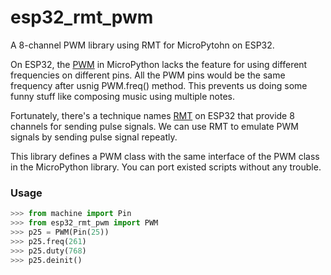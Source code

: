 # esp32_rmt_pwm
A 8-channel PWM library using RMT for MicroPytohn on ESP32.

On ESP32, the [PWM](http://docs.micropython.org/en/latest/esp32/quickref.html#pwm-pulse-width-modulation) in MicroPython lacks the feature for using different frequencies on different pins. All the PWM pins would be the same frequency after usnig PWM.freq() method. This prevents us doing some funny stuff like composing music using multiple notes.

Fortunately, there's a technique names [RMT](http://docs.micropython.org/en/latest/library/esp32.html#rmt) on ESP32 that provide 8 channels for sending pulse signals. We can use RMT to emulate PWM signals by sending pulse signal repeatly.

This library defines a PWM class with the same interface of the PWM class in the MicroPython library. You can port existed scripts without any trouble. 

### Usage

```python
>>> from machine import Pin
>>> from esp32_rmt_pwm import PWM
>>> p25 = PWM(Pin(25))
>>> p25.freq(261)
>>> p25.duty(768)
>>> p25.deinit()
```

